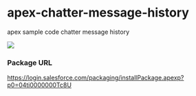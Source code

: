 # apex-chatter-message-history
apex sample code chatter message history

<img src="http://f.st-hatena.com/images/fotolife/t/tyoshikawa1106/20150301/20150301133353.png" />

### Package URL
https://login.salesforce.com/packaging/installPackage.apexp?p0=04ti0000000Tc8U
